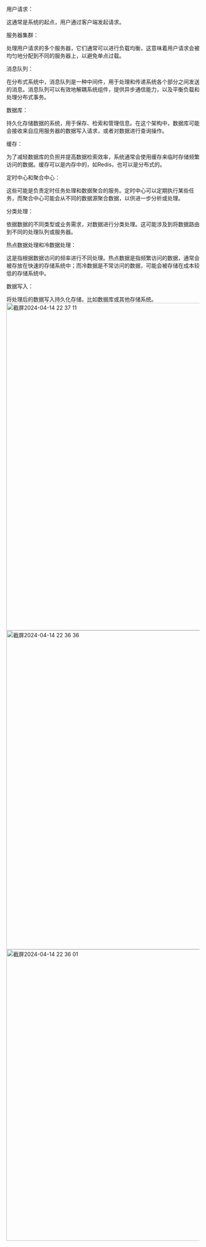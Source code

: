 用户请求：        

这通常是系统的起点，用户通过客户端发起请求。          

服务器集群：     

处理用户请求的多个服务器，它们通常可以进行负载均衡，这意味着用户请求会被均匀地分配到不同的服务器上，以避免单点过载。         

消息队列：         

在分布式系统中，消息队列是一种中间件，用于处理和传递系统各个部分之间发送的消息。消息队列可以有效地解耦系统组件，提供异步通信能力，以及平衡负载和处理分布式事务。           
 
数据库：        

持久化存储数据的系统，用于保存、检索和管理信息。在这个架构中，数据库可能会接收来自应用服务器的数据写入请求，或者对数据进行查询操作。         

缓存：            

为了减轻数据库的负担并提高数据检索效率，系统通常会使用缓存来临时存储频繁访问的数据。缓存可以是内存中的，如Redis，也可以是分布式的。          

定时中心和聚合中心：            

这些可能是负责定时任务处理和数据聚合的服务。定时中心可以定期执行某些任务，而聚合中心可能会从不同的数据源聚合数据，以供进一步分析或处理。          

分类处理：         

依据数据的不同类型或业务需求，对数据进行分类处理。这可能涉及到将数据路由到不同的处理队列或服务器。           

热点数据处理和冷数据处理：               

这是指根据数据访问的频率进行不同处理。热点数据是指频繁访问的数据，通常会被存放在快速的存储系统中；而冷数据是不常访问的数据，可能会被存储在成本较低的存储系统中。         

数据写入：       

将处理后的数据写入持久化存储，比如数据库或其他存储系统。        
<img width="855" alt="截屏2024-04-14 22 37 11" src="https://github.com/xkong-study/reggie_delivery_note/assets/100473178/cdd25f2f-0e2a-4e76-b8ab-f2b3247532c4">
<img width="833" alt="截屏2024-04-14 22 36 36" src="https://github.com/xkong-study/reggie_delivery_note/assets/100473178/000cadf2-e4c4-42c0-a1f2-4f55ad3b4d14">
<img width="761" alt="截屏2024-04-14 22 36 01" src="https://github.com/xkong-study/reggie_delivery_note/assets/100473178/d728e54b-8d3d-46d8-9b0b-85daf9294954">
